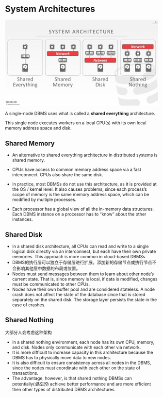 #  System Architectures

![21-distributed_11](CMU445-22-Introduction-to-Distributed-Databases/21-distributed_11.JPG)

A single-node DBMS uses what is called a **shared everything** architecture. 

This single node executes workers on a local CPU(s) with its own local memory address space and disk. 

## Shared Memory

- An alternative to shared everything architecture in distributed systems is shared memory. 

- CPUs have access to common memory address space via a fast interconnect. CPUs also share the same disk.

- In practice, most DBMSs do not use this architecture, as it is provided at the OS / kernel level. It also causes problems, since each process’s scope of memory is the same memory address space, which can be modified by multiple processes.

- Each processor has a global view of all the in-memory data structures. Each DBMS instance on a processor has to “know” about the other instances.

## Shared Disk

- In a shared disk architecture, all CPUs can read and write to a single logical disk directly via an interconnect, but each have their own private memories. This approach is more common in cloud-based DBMSs.
- DBMS的执行层可以独立于存储层进行扩展。添加新的存储节点或执行节点不会影响其他层中数据的布局或位置。
- Nodes must send messages between them to learn about other node’s current state. That is, since memory is local, if data is modified, changes must be communicated to other CPUs.
- Nodes have their own buffer pool and are considered stateless. A node crash does not affect the state of the database since that is stored separately on the shared disk. The storage layer persists the state in the case of crashes.

## Shared Nothing

大部分人会考虑这种架构

- In a shared nothing environment, each node has its own CPU, memory, and disk. Nodes only communicate with each other via network.
- It is more difficult to increase capacity in this architecture because the DBMS has to physically move data to new nodes. 
- It is also difficult to ensure consistency across all nodes in the DBMS, since the nodes must coordinate with each other on the state of transactions. 
- The advantage, however, is that shared nothing DBMSs can potentially(*潜在的*) achieve better performance and are more efficient then other types of distributed DBMS architectures.
